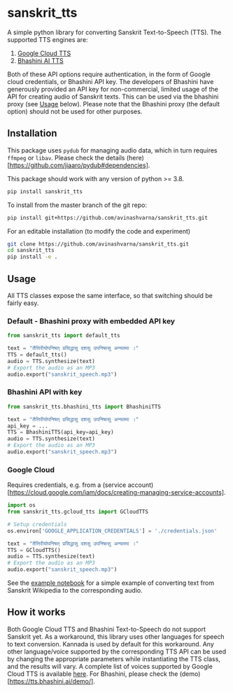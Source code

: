 # sanskrit_tts

A simple python library for converting Sanskrit Text-to-Speech (TTS). The supported TTS engines are:

  1. [Google Cloud TTS](https://cloud.google.com/text-to-speech/)
  2. [Bhashini AI TTS](https://tts.bhashini.ai/)

Both of these API options require authentication, in the form of Google cloud credentials, or Bhashini API key. The developers of Bhashini have generously provided an API key for non-commercial, limited usage of the API for creating audio of Sanskrit texts. This can be used via the bhashini proxy (see [Usage](#usage) below). Please note that the Bhashini proxy (the default option) should not be used for other purposes.

## Installation
This package uses `pydub` for managing audio data, which in turn requires `ffmpeg` or `libav`. Please check the details (here)[https://github.com/jiaaro/pydub#dependencies].

This package should work with any version of python >= 3.8.
```bash
pip install sanskrit_tts
```
To install from the master branch of the git repo:
```bash
pip install git+https://github.com/avinashvarna/sanskrit_tts.git
```
For an editable installation (to modify the code and experiment)
```bash
git clone https://github.com/avinashvarna/sanskrit_tts.git
cd sanskrit_tts
pip install -e .
```

## Usage

All TTS classes expose the same interface, so that switching should be fairly easy.

### Default - Bhashini proxy with embedded API key
```python
from sanskrit_tts import default_tts

text = "तैत्तिरीयोपनिषत् प्रसिद्धासु दशसु उपनिषत्सु अन्यतमा ।"
TTS = default_tts()
audio = TTS.synthesize(text)
# Export the audio as an MP3
audio.export("sanskrit_speech.mp3")
```

### Bhashini API with key
```python
from sanskrit_tts.bhashini_tts import BhashiniTTS

text = "तैत्तिरीयोपनिषत् प्रसिद्धासु दशसु उपनिषत्सु अन्यतमा ।"
api_key = ...
TTS = BhashiniTTS(api_key=api_key)
audio = TTS.synthesize(text)
# Export the audio as an MP3
audio.export("sanskrit_speech.mp3")
```

### Google Cloud
Requires credentials, e.g. from a (service account)[https://cloud.google.com/iam/docs/creating-managing-service-accounts].
```python
import os
from sanskrit_tts.gcloud_tts import GCloudTTS

# Setup credentials
os.environ['GOOGLE_APPLICATION_CREDENTIALS'] = './credentials.json'

text = "तैत्तिरीयोपनिषत् प्रसिद्धासु दशसु उपनिषत्सु अन्यतमा ।"
TTS = GCloudTTS()
audio = TTS.synthesize(text)
# Export the audio as an MP3
audio.export("sanskrit_speech.mp3")
```

See the [example notebook](https://github.com/avinashvarna/sanskrit_tts/blob/main/examples/simple_example.ipynb) for a simple example of converting text from Sanskrit Wikipedia to the corresponding audio.

## How it works
Both Google Cloud TTS and Bhashini Text-to-Speech do not support Sanskrit yet. As a workaround, this library uses other languages for speech to text conversion. Kannada is used by default for this workaround. Any other language/voice supported by the corresponding TTS API can be used by changing the appropriate parameters while instantiating the TTS class, and the results will vary. A complete list of voices supported by Google Cloud TTS is available [here](https://cloud.google.com/text-to-speech/docs/voices). For Bhashini, please check the (demo)[https://tts.bhashini.ai/demo/].
